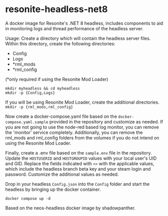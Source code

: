 # resonite-headless-net8
A docker image for Resonite's .NET 8 headless, includes components to aid in monitoring logs and thread performance of the headless server.

Usage: Create a directory which will contain the headless server files. Within this directory, create the following directories:

* Config
* Logs
* *rml_mods
* *rml_config

(*only required if using the Resonite Mod Loader)

```
mkdir myheadless && cd myheadless
mkdir -p {Config,Logs}
```

If you will be using Resonite Mod Loader, create the additional directories.
```mkdir -p {rml_mods,rml_config}```

Now create a docker-compose.yaml file based on the ```docker-compose.yaml.sample``` provided in the repository and customize as needed. If you are not going to use the node-red based log monitor, you can remove the 'monitor' service completely. Additionally, you can remove the rml_mods and rml_config folders from the volumes if you do not intend on using the Resonite Mod Loader.

Finally, create a .env file based on the ```sample.env``` file in the repository. Update the ```HOSTUSERID``` and ```HOSTGROUPID``` values with your local user's UID and GID. Replace the fields indicated with ```<>``` with the applicable values, which include the headless branch beta key and your steam login and password. Customize the additional values as needed.

Drop in your headless ```Config.json``` into the ```Config``` folder and start the headless by bringing up the docker container.

```docker compose up -d```

Based on the neos-headless docker image by shadowpanther.
